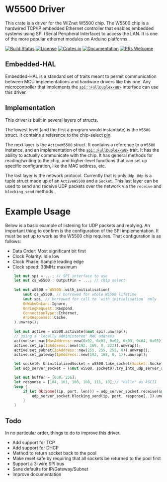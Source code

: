 # W5500 Driver

This crate is a driver for the WIZnet W5500 chip.  The W5500 chip is a hardwired TCP/IP embedded Ethernet controller
that enables embedded systems using SPI (Serial Peripheral Interface) to access the LAN. It is one of the
more popular ethernet modules on Arduino platforms.


[![Build Status](https://github.com/kellerkindt/w5500/workflows/Rust/badge.svg)](https://github.com/kellerkindt/w5500/actions?query=workflow%3ARust)
[![License](https://img.shields.io/badge/license-MIT%2FApache--2.0-blue.svg)](https://github.com/kellerkindt/w5500)
[![Crates.io](https://img.shields.io/crates/v/w5500.svg)](https://crates.io/crates/w5500)
[![Documentation](https://docs.rs/w5500/badge.svg)](https://docs.rs/w5500)
[![PRs Welcome](https://img.shields.io/badge/PRs-welcome-brightgreen.svg)](https://github.com/kellerkindt/w5500/issues/new)


## Embedded-HAL

Embedded-HAL is a standard set of traits meant to permit communication between MCU implementations and hardware drivers
like this one.  Any microcontroller that implements the
[`spi::FullDuplex<u8>`](https://docs.rs/embedded-hal/0.2.3/embedded_hal/spi/trait.FullDuplex.html) interface can use
this driver.

## Implementation

This driver is built in several layers of structs.

The lowest level (and the first a program would instantiate) is the `W5500` struct.  It contains a reference to the
chip-select [pin](https://docs.rs/embedded-hal/0.2.3/embedded_hal/digital/v2/trait.OutputPin.html).

The next layer is the `ActiveW5500` struct.  It contains a reference to a `W5500` instance, and an implementation of
the [`spi::FullDuplex<u8>`](https://docs.rs/embedded-hal/0.2.3/embedded_hal/spi/trait.FullDuplex.html) trait.  It has
the ability to actually communicate with the chip.  It has general methods for reading/writing to the chip, and
higher-level functions that can set up specific configuration, like the MAC address, etc.

The last layer is the network protocol.  Currently that is only `Udp`.  `Udp` is a tuple struct made up of an
`ActiveW5500` and a `Socket`.  This last layer can be used to send and receive UDP packets over the network via the
`receive` and `blocking_send` methods.

# Example Usage

Below is a basic example of listening for UDP packets and replying.  An important thing to confirm is the configuration
of the SPI implementation.  It must be set up to work as the W5500 chip requires.  That configuration is as follows:

* Data Order: Most significant bit first
* Clock Polarity: Idle low
* Clock Phase: Sample leading edge
* Clock speed: 33MHz maximum

```rust
    let mut spi = ...; // SPI interface to use
    let mut cs_w5500 : OutputPin = ...; // chip select
    
    let mut w5500 = W5500::with_initialisation(
        &mut cs_w5500, // borrowed for whole W5500 lifetime
        &mut spi, // borrowed for call to `with_initialisation` only
        OnWakeOnLan::Ignore,
        OnPingRequest::Respond,
        ConnectionType::Ethernet,
        ArpResponses::Cache,
    ).unwrap();
    
    let mut active = w5500.activate(&mut spi).unwrap();
    // using a 'locally administered' MAC address
    active.set_mac(MacAddress::new(0x02, 0x01, 0x02, 0x03, 0x04, 0x05)).unwrap();
    active.set_ip(IpAddress::new(192, 168, 0, 222)).unwrap();
    active.set_subnet(IpAddress::new(255, 255, 255, 0)).unwrap();
    active.set_gateway(IpAddress::new(192, 168, 0, 1)).unwrap();

    let socket0: UninitializedSocket = w5500.take_socket(Socket::Socket0).unwrap();
    let udp_server_socket = (&mut w5500, socket0).try_into_udp_server_socket(1234).unwrap();

    let mut buffer = [0u8; 256];
    let response = [104, 101, 108, 108, 111, 10];// "hello" as ASCII
    loop {
        if let Ok(Some((ip, port, len))) = udp_server_socket.receive(&mut buffer[..]) {
            udp_server_socket.blocking_send(ip, port, response[..]).unwrap();
        }
    }
```

## Todo

In no particular order, things to do to improve this driver.

* Add support for TCP
* Add support for DHCP
* Method to return socket back to the pool
* Make reset safe by requiring that all sockets be returned to the pool first
* Support a 3-wire SPI bus
* Sane defaults for IP/Gateway/Subnet
* Improve documentation
